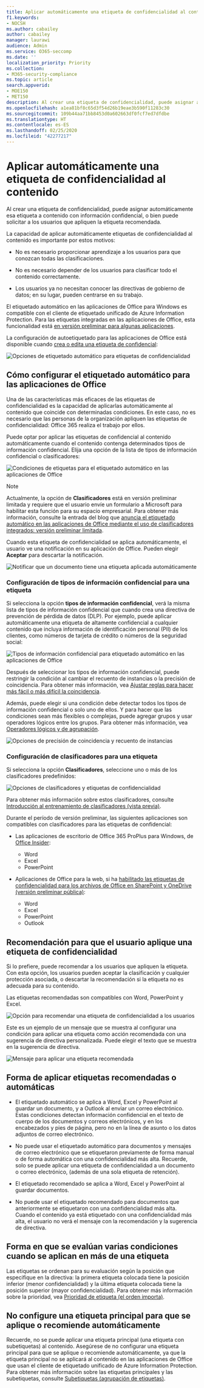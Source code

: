 ```yaml
---
title: Aplicar automáticamente una etiqueta de confidencialidad al contenido
f1.keywords:
- NOCSH
ms.author: cabailey
author: cabailey
manager: laurawi
audience: Admin
ms.service: O365-seccomp
ms.date: ''
localization_priority: Priority
ms.collection:
- M365-security-compliance
ms.topic: article
search.appverid:
- MOE150
- MET150
description: Al crear una etiqueta de confidencialidad, puede asignar automáticamente una etiqueta a un documento o correo electrónico, o bien puede pedir a los usuarios que seleccionen la etiqueta recomendada.
ms.openlocfilehash: a1ea81bf8c65d3f54d26b19eae3b590f11283c30
ms.sourcegitcommit: 109b44aa71bb8453d0a602663df0fcf7ed7dfdbe
ms.translationtype: HT
ms.contentlocale: es-ES
ms.lasthandoff: 02/25/2020
ms.locfileid: "42277217"
---
```

# <a name="apply-a-sensitivity-label-to-content-automatically"></a>Aplicar automáticamente una etiqueta de confidencialidad al contenido

Al crear una etiqueta de confidencialidad, puede asignar automáticamente esa etiqueta a contenido con información confidencial, o bien puede solicitar a los usuarios que apliquen la etiqueta recomendada.

La capacidad de aplicar automáticamente etiquetas de confidencialidad al contenido es importante por estos motivos:

- No es necesario proporcionar aprendizaje a los usuarios para que conozcan todas las clasificaciones.

- No es necesario depender de los usuarios para clasificar todo el contenido correctamente.

- Los usuarios ya no necesitan conocer las directivas de gobierno de datos; en su lugar, pueden centrarse en su trabajo.

El etiquetado automático en las aplicaciones de Office para Windows es compatible con el cliente de etiquetado unificado de Azure Information Protection. Para las etiquetas integradas en las aplicaciones de Office, esta funcionalidad está [en versión preliminar para algunas aplicaciones](sensitivity-labels-office-apps.md#support-for-sensitivity-label-capabilities-in-apps).

La configuración de autoetiquetado para las aplicaciones de Office está disponible cuando [crea o edita una etiqueta de confidencial](create-sensitivity-labels.md):

![Opciones de etiquetado automático para etiquetas de confidencialidad](../media/sensitivity-labels-auto-labeling-options.png)

## <a name="how-to-configure-auto-labeling-for-office-apps"></a>Cómo configurar el etiquetado automático para las aplicaciones de Office

Una de las características más eficaces de las etiquetas de confidencialidad es la capacidad de aplicarlas automáticamente al contenido que coincide con determinadas condiciones. En este caso, no es necesario que las personas de la organización apliquen las etiquetas de confidencialidad: Office 365 realiza el trabajo por ellos.

Puede optar por aplicar las etiquetas de confidencial al contenido automáticamente cuando el contenido contenga determinados tipos de información confidencial. Elija una opción de la lista de tipos de información confidencial o clasificadores:

![Condiciones de etiquetas para el etiquetado automático en las aplicaciones de Office](../media/sensitivity-labels-conditions.png)

> [!NOTE]
> Actualmente, la opción de **Clasificadores** está en versión preliminar limitada y requiere que el usuario envíe un formulario a Microsoft para habilitar esta función para su espacio empresarial. Para obtener más información, consulte la entrada del blog que [anuncia el etiquetado automático en las aplicaciones de Office mediante el uso de clasificadores integrados: versión preliminar limitada](https://techcommunity.microsoft.com/t5/security-privacy-and-compliance/announcing-automatic-labeling-in-office-apps-using-built-in/ba-p/1192889).

Cuando esta etiqueta de confidencialidad se aplica automáticamente, el usuario ve una notificación en su aplicación de Office. Pueden elegir **Aceptar** para descartar la notificación.

![Notificar que un documento tiene una etiqueta aplicada automáticamente](../media/sensitivity-labels-msg-doc-was-auto-labeled.PNG)

### <a name="configuring-sensitive-info-types-for-a-label"></a>Configuración de tipos de información confidencial para una etiqueta

Si selecciona la opción **tipos de información confidencial**, verá la misma lista de tipos de información confidencial que cuando crea una directiva de prevención de pérdida de datos (DLP). Por ejemplo, puede aplicar automáticamente una etiqueta de altamente confidencial a cualquier contenido que incluya información de identificación personal (PII) de los clientes, como números de tarjeta de crédito o números de la seguridad social:

![Tipos de información confidencial para etiquetado automático en las aplicaciones de Office](../media/sensitivity-labels-sensitive-info-types.png)

Después de seleccionar los tipos de información confidencial, puede restringir la condición al cambiar el recuento de instancias o la precisión de coincidencia. Para obtener más información, vea [Ajustar reglas para hacer más fácil o más difícil la coincidencia](data-loss-prevention-policies.md#tuning-rules-to-make-them-easier-or-harder-to-match).

Además, puede elegir si una condición debe detectar todos los tipos de información confidencial o solo uno de ellos. Y para hacer que las condiciones sean más flexibles o complejas, puede agregar grupos y usar operadores lógicos entre los grupos. Para obtener más información, vea [Operadores lógicos y de agrupación](data-loss-prevention-policies.md#grouping-and-logical-operators).

![Opciones de precisión de coincidencia y recuento de instancias](../media/Sensitivity-labels-instance-count-match-accuracy.png)

### <a name="configuring-classifers-for-a-label"></a>Configuración de clasificadores para una etiqueta

Si selecciona la opción **Clasificadores**, seleccione uno o más de los clasificadores predefinidos:

![Opciones de clasificadores y etiquetas de confidencialidad](../media/sensitivity-labels-classifers.png)

Para obtener más información sobre estos clasificadores, consulte [Introducción al entrenamiento de clasificadores (vista previa)](classifier-getting-started-with.md).

Durante el período de versión preliminar, las siguientes aplicaciones son compatibles con clasificadores para las etiquetas de confidencial:

- Las aplicaciones de escritorio de Office 365 ProPlus para Windows, de [Office Insider](https://office.com/insider):
    - Word
    - Excel
    - PowerPoint

- Aplicaciones de Office para la web, si ha [habilitado las etiquetas de confidencialidad para los archivos de Office en SharePoint y OneDrive (versión preliminar pública)](sensitivity-labels-sharepoint-onedrive-files.md):
    - Word
    - Excel
    - PowerPoint
    - Outlook

## <a name="recommend-that-the-user-apply-a-sensitivity-label"></a>Recomendación para que el usuario aplique una etiqueta de confidencialidad

Si lo prefiere, puede recomendar a los usuarios que apliquen la etiqueta. Con esta opción, los usuarios pueden aceptar la clasificación y cualquier protección asociada, o descartar la recomendación si la etiqueta no es adecuada para su contenido.

Las etiquetas recomendadas son compatibles con Word, PowerPoint y Excel.

![Opción para recomendar una etiqueta de confidencialidad a los usuarios](../media/Sensitivity-labels-Recommended-label-option.png)

Este es un ejemplo de un mensaje que se muestra al configurar una condición para aplicar una etiqueta como acción recomendada con una sugerencia de directiva personalizada. Puede elegir el texto que se muestra en la sugerencia de directiva.

![Mensaje para aplicar una etiqueta recomendada](../media/Sensitivity-label-Prompt-for-required-label.png)

## <a name="how-automatic-or-recommended-labels-are-applied"></a>Forma de aplicar etiquetas recomendadas o automáticas

- El etiquetado automático se aplica a Word, Excel y PowerPoint al guardar un documento, y a Outlook al enviar un correo electrónico. Estas condiciones detectan información confidencial en el texto de cuerpo de los documentos y correos electrónicos, y en los encabezados y pies de página, pero no en la línea de asunto o los datos adjuntos de correo electrónico.

- No puede usar el etiquetado automático para documentos y mensajes de correo electrónico que se etiquetaron previamente de forma manual o de forma automática con una confidencialidad más alta. Recuerde, solo se puede aplicar una etiqueta de confidencialidad a un documento o correo electrónico, (además de una sola etiqueta de retención).

- El etiquetado recomendado se aplica a Word, Excel y PowerPoint al guardar documentos.

- No puede usar el etiquetado recomendado para documentos que anteriormente se etiquetaron con una confidencialidad más alta. Cuando el contenido ya está etiquetado con una confidencialidad más alta, el usuario no verá el mensaje con la recomendación y la sugerencia de directiva.

## <a name="how-multiple-conditions-are-evaluated-when-they-apply-to-more-than-one-label"></a>Forma en que se evalúan varias condiciones cuando se aplican en más de una etiqueta

Las etiquetas se ordenan para su evaluación según la posición que especifique en la directiva: la primera etiqueta colocada tiene la posición inferior (menor confidencialidad) y la última etiqueta colocada tiene la posición superior (mayor confidencialidad). Para obtener más información sobre la prioridad, vea [Prioridad de etiqueta (el orden importa)](sensitivity-labels.md#label-priority-order-matters).

## <a name="dont-configure-a-parent-label-to-be-applied-automatically-or-recommended"></a>No configure una etiqueta principal para que se aplique o recomiende automáticamente

Recuerde, no se puede aplicar una etiqueta principal (una etiqueta con subetiquetas) al contenido. Asegúrese de no configurar una etiqueta principal para que se aplique o recomiende automáticamente, ya que la etiqueta principal no se aplicará al contenido en las aplicaciones de Office que usan el cliente de etiquetado unificado de Azure Information Protection. Para obtener más información sobre las etiquetas principales y las subetiquetas, consulte [Subetiquetas (agrupación de etiquetas)](sensitivity-labels.md#sublabels-grouping-labels).
